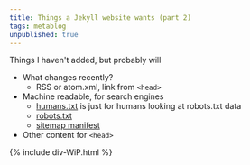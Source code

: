 ```yaml
---
title: Things a Jekyll website wants (part 2)
tags: metablog
unpublished: true
---
```


Things I haven't added, but probably will

* What changes recently?
	* RSS or atom.xml, link from `<head>`
* Machine readable, for search engines
	* [humans.txt](http://humanstxt.org/) is just for humans looking at robots.txt data
	* [robots.txt](http://www.robotstxt.org/)
	* [sitemap manifest](https://en.wikipedia.org/wiki/Sitemaps)
* Other content for `<head>`

{% include div-WiP.html %}
